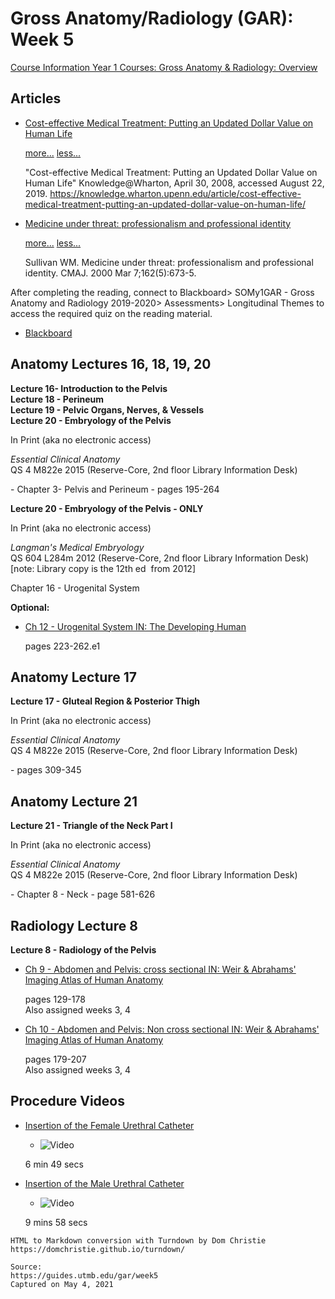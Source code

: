 # Gross Anatomy/Radiology (GAR): Week 5

[Course Information Year 1 Courses: Gross Anatomy & Radiology: Overview](/usmle/gar/course-information.md)

## Articles

*   [Cost-effective Medical Treatment: Putting an Updated Dollar Value on Human Life](https://knowledge.wharton.upenn.edu/article/cost-effective-medical-treatment-putting-an-updated-dollar-value-on-human-life/)
    
    [more...](javascript:void(0);) [less...](javascript:void(0);)
    
    "Cost-effective Medical Treatment: Putting an Updated Dollar Value on Human Life" Knowledge@Wharton, April 30, 2008, accessed August 22, 2019. https://knowledge.wharton.upenn.edu/article/cost-effective-medical-treatment-putting-an-updated-dollar-value-on-human-life/
    
*   [Medicine under threat: professionalism and professional identity](http://www.cmaj.ca/content/162/5/673.long)
    
    [more...](javascript:void(0);) [less...](javascript:void(0);)
    
    Sullivan WM. Medicine under threat: professionalism and professional identity. CMAJ. 2000 Mar 7;162(5):673-5.
    

After completing the reading, connect to Blackboard> SOMy1GAR - Gross Anatomy and Radiology 2019-2020> Assessments> Longitudinal Themes to access the required quiz on the reading material.

*   [Blackboard](https://eclass.utmb.edu/)
    

## Anatomy Lectures 16, 18, 19, 20

**Lecture 16- Introduction to the Pelvis**  
**Lecture 18 - Perineum**  
**Lecture 19 - Pelvic Organs, Nerves, & Vessels**  
**Lecture 20 - Embryology of the Pelvis**

In Print (aka no electronic access)

_Essential Clinical Anatomy_  
QS 4 M822e 2015 (Reserve-Core, 2nd floor Library Information Desk)

\- Chapter 3- Pelvis and Perineum - pages 195-264

**Lecture 20 - Embryology of the Pelvis - ONLY**

In Print (aka no electronic access)

_Langman's Medical Embryology_  
QS 604 L284m 2012 (Reserve-Core, 2nd floor Library Information Desk)  
\[note: Library copy is the 12th ed  from 2012\]

Chapter 16 - Urogenital System

**Optional:**

*   [Ch 12 - Urogenital System IN: The Developing Human](http://libux.utmb.edu/login?url=https://www.clinicalkey.com/#!/content/book/3-s2.0-B9780323611541000126)
    
    pages 223-262.e1
    

## Anatomy Lecture 17

**Lecture 17 - Gluteal Region & Posterior Thigh**

In Print (aka no electronic access)

_Essential Clinical Anatomy_  
QS 4 M822e 2015 (Reserve-Core, 2nd floor Library Information Desk)

\- pages 309-345

## Anatomy Lecture 21

**Lecture 21 - Triangle of the Neck Part I**

In Print (aka no electronic access)

_Essential Clinical Anatomy_  
QS 4 M822e 2015 (Reserve-Core, 2nd floor Library Information Desk)

\- Chapter 8 - Neck - page 581-626

## Radiology Lecture 8

**Lecture 8 - Radiology of the Pelvis**

*   [Ch 9 - Abdomen and Pelvis: cross sectional IN: Weir & Abrahams' Imaging Atlas of Human Anatomy](http://libux.utmb.edu/login?url=https://www.clinicalkey.com/#!/content/book/3-s2.0-B9780723438267000095)
    
    pages 129-178  
    Also assigned weeks 3, 4
    
*   [Ch 10 - Abdomen and Pelvis: Non cross sectional IN: Weir & Abrahams' Imaging Atlas of Human Anatomy](http://libux.utmb.edu/login?url=https://www.clinicalkey.com/#!/content/book/3-s2.0-B9780723438267000101)
    
    pages 179-207  
    Also assigned weeks 3, 4
    

## Procedure Videos

*   [Insertion of the Female Urethral Catheter](http://libux.utmb.edu/login?url=https://accessmedicine.mhmedical.com/MultimediaPlayer.aspx?MultimediaID=17670481)
    
    *   ![Video](//libapps.s3.amazonaws.com/sites/998/icons/11712/PlayButton.png "Video  ")
    
    6 min 49 secs
    
*   [Insertion of the Male Urethral Catheter](http://libux.utmb.edu/login?url=https://accessmedicine.mhmedical.com/MultimediaPlayer.aspx?MultimediaID=17670482)
    
    *   ![Video](//libapps.s3.amazonaws.com/sites/998/icons/11712/PlayButton.png "Video  ")
    
    9 mins 58 secs

```
HTML to Markdown conversion with Turndown by Dom Christie
https://domchristie.github.io/turndown/

Source:
https://guides.utmb.edu/gar/week5
Captured on May 4, 2021
```
